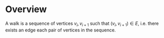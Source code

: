 # Overview
A walk is a sequence of vertices $v_i, v_{i+1}$ such that $(v_i, v_{i+1}) \in E$, i.e. there exists an edge each pair of vertices in the sequence.

